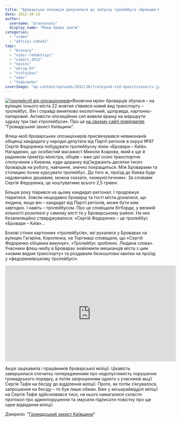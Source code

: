 ```yaml
---
title: "Броварська опозиція долучилася до запуску тролейбуса «Бровари-Київ» - ВІДЕО"
date: 2012-10-23
author: 
  username: "pravoznaty"
  display_name: "Маєш право знати"
categories: 
  - "video"
  - "aktsiyi-zahodi"
tags: 
  - "brovary"
  - "vibir-redaktsiyi"
  - "vibori-2012"
  - "novini"
  - "okrug-97"
  - "trolejbus"
  - "udar"
  - "fedorenko"
coverImage: "wp-content/uploads/2012/10/troleysub-vid-opozitsioneriv.jpg"
---
```


[![](https://mpz.brovary.org/wp-content/uploads/2012/10/troleysub-vid-opozitsioneriv.jpg "тролейсуб від опозиціонерів")](https://mpz.brovary.org/wp-content/uploads/2012/10/troleysub-vid-opozitsioneriv.jpg)«Віковічна мрія» броварців збулася – на вулицях їхнього міста 22 жовтня з’явився новий вид транспорту – тролейбус. Він і справді винятково екологічний, щоправда, картонно-паперовий. Активісти опозиційних сил вивели вранці на маршрути одразу три такі «тролейбуси». Про це [на своєму сайті повідомляє](http://groza.org/brovarska-opozytsiya-doluchylasya-do-zapusku-trolejbusa-brovary-kyjiv/) "Громадський захист Київщини".

Флеш-моб броварських опозиціонерів присвячувався невиконаній обіцянці кандидата у народні депутати від Партії регіонів в окрузі №97 Сергія Федоренка побудувати тролейбусну лінію «Бровари – Київ». Нагадаємо, що особистий масажист Миколи Азарова, який є ще й радником прем’єр-міністра, обіцяв – вже цієї осені транспортне сполучення з Києвом, куди щоранку від’їжджають десятки тисяч броварців на роботу, навчання, значно покращиться. Між Броварами та столицею почне курсувати тролейбус. До того ж, проїзд до Києва буде надзвичайно дешевим, можна сказати, «комуністичним». За словами Сергія Федоренка, це коштуватиме всього 2,5 гривні.

Більше року піарився на цьому кандидат-регіонал. І продовжує піаритися. Зовсім нещодавно броварці та гості міста дізналися, що людина, якщо він – кандидат від Партії регіонів, може бути ким завгодно. І навіть – тролейбусом. Про це сповіщали бігборди, у великій кількості розклеєні у самому місті та у Броварському районі. На них безапеляційно стверджувалося: «Сергій Федоренко – це тролейбус «Бровари – Київ»…

Бокові стінки картонних «тролейбусів», які рухалися у Броварах на вулицях Гагаріна, Короленка, на Торгмаші сповіщали, що «Сергій Федоренко обіцянки виконує», «Тролейбус зроблено. Людина слова». Учасники флеш-мобу в Броварах знайомили мешканців міста з цим «новим видом транспорту» та роздавали безкоштовні квитки на проїзд у «федоренківському тролейбусі».

<iframe src="https://www.youtube.com/embed/ovy_BPsN-kY" frameborder="0" width="560" height="315"></iframe>

Акція зацікавила і працівників броварської міліції. Цікавість завершилася спочатку попередженням про недопустимість порушення громадського порядку, а потім запрошенням одного з учасників акції Сергія Тафія на бесіду до відділення міліції. Проте, як потім з’ясувалося, запрошення на бесіду – то був лише обман. Вже у міськрайвідділі міліції на Сергія Тафія здійснювався тиск, на нього намагалися скласти протокол про адмінпорушення та змусили підписати повістку про ще одне відвідання міліції.

Джерело: "[Громадський захист Київщини](http://groza.org/brovarska-opozytsiya-doluchylasya-do-zapusku-trolejbusa-brovary-kyjiv/)"
